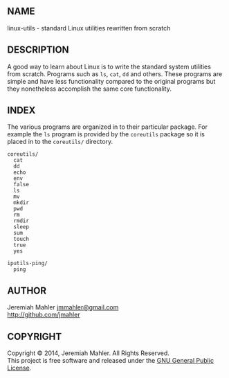 
NAME
----

linux-utils - standard Linux utilities rewritten from scratch

DESCRIPTION
-----------

A good way to learn about Linux is to write the standard
system utilities from scratch.  Programs such as `ls`, `cat`,
`dd` and others.  These programs are simple and have less
functionality compared to the original programs but they
nonetheless accomplish the same core functionality.

INDEX
-----

The various programs are organized in to their particular package.
For example the `ls` program is provided by the `coreutils` package
so it is placed in to the `coreutils/` directory.

    coreutils/
      cat
      dd
      echo
      env
      false
      ls
      mv
      mkdir
      pwd
      rm
      rmdir
      sleep
      sum
      touch
      true
      yes

    iputils-ping/
      ping

AUTHOR
------

Jeremiah Mahler <jmmahler@gmail.com><br>
<http://github.com/jmahler>

COPYRIGHT
---------

Copyright &copy; 2014, Jeremiah Mahler.  All Rights Reserved.<br>
This project is free software and released under
the [GNU General Public License][gpl].

 [gpl]: http://www.gnu.org/licenses/gpl.html

